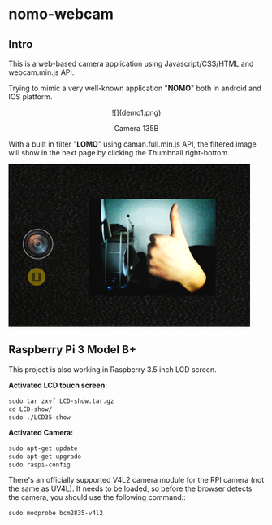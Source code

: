 

# nomo-webcam

## Intro

This is a web-based camera application using Javascript/CSS/HTML and webcam.min.js API.

Trying to mimic a very well-known application "**NOMO**" both in android and IOS platform.

<center>![](demo1.png)</center>

<p align="center">Camera 135B</p>

With a built in filter "**LOMO**" using caman.full.min.js API, the filtered image will show in the next page by clicking the Thumbnail right-bottom.

![](demo2.png)

## Raspberry Pi 3 Model B+

This project is also working in Raspberry 3.5 inch LCD screen.

**Activated LCD touch screen:**

```shell
sudo tar zxvf LCD-show.tar.gz
cd LCD-show/
sudo ./LCD35-show
```

**Activated Camera:**

```shell
sudo apt-get update
sudo apt-get upgrade
sudo raspi-config
```

There's an officially supported V4L2 camera module for the RPI camera (not the same as UV4L). It needs to be loaded, so before the browser detects the camera, you should use the following command::

```shell
sudo modprobe bcm2835-v4l2
```

